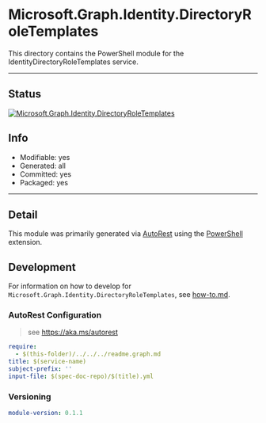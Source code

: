 <!-- region Generated -->
# Microsoft.Graph.Identity.DirectoryRoleTemplates
This directory contains the PowerShell module for the IdentityDirectoryRoleTemplates service.

---
## Status
[![Microsoft.Graph.Identity.DirectoryRoleTemplates](https://img.shields.io/powershellgallery/v/Microsoft.Graph.Identity.DirectoryRoleTemplates.svg?style=flat-square&label=Microsoft.Graph.Identity.DirectoryRoleTemplates "Microsoft.Graph.Identity.DirectoryRoleTemplates")](https://www.powershellgallery.com/packages/Microsoft.Graph.Identity.DirectoryRoleTemplates/)

## Info
- Modifiable: yes
- Generated: all
- Committed: yes
- Packaged: yes

---
## Detail
This module was primarily generated via [AutoRest](https://github.com/Azure/autorest) using the [PowerShell](https://github.com/Azure/autorest.powershell) extension.

## Development
For information on how to develop for `Microsoft.Graph.Identity.DirectoryRoleTemplates`, see [how-to.md](how-to.md).
<!-- endregion -->

### AutoRest Configuration

> see https://aka.ms/autorest

``` yaml
require:
  - $(this-folder)/../../../readme.graph.md
title: $(service-name)
subject-prefix: ''
input-file: $(spec-doc-repo)/$(title).yml
```
### Versioning

``` yaml
module-version: 0.1.1
```


